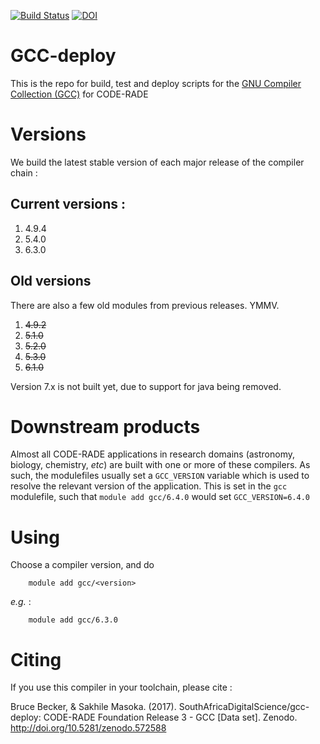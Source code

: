 [![Build Status](https://ci.sagrid.ac.za/buildStatus/icon?job=gcc-deploy)](https://ci.sagrid.ac.za/job/gcc-deploy) [![DOI](https://zenodo.org/badge/DOI/10.5281/zenodo.572588.svg)](https://doi.org/10.5281/zenodo.572588)


# GCC-deploy

This is the repo for build, test and deploy scripts for the [GNU Compiler Collection (GCC)](https://gcc.gnu.org/) for CODE-RADE

# Versions

We build the latest stable version of each major release of the compiler chain :

## Current versions :

  1. 4.9.4
  1. 5.4.0
  2. 6.3.0

## Old versions

There are also a few old modules from previous releases. YMMV.

1. ~~4.9.2~~
1. ~~5.1.0~~
1. ~~5.2.0~~
1. ~~5.3.0~~
1. ~~6.1.0~~

Version 7.x is not built yet, due to support for java being removed.


# Downstream products

Almost all CODE-RADE applications in research domains (astronomy, biology, chemistry, _etc_) are built with one or more of these compilers. As such, the modulefiles usually set a `GCC_VERSION` variable which is used to resolve the relevant version of the application. This is set in the `gcc` modulefile, such that `module add gcc/6.4.0` would set `GCC_VERSION=6.4.0`

# Using

Choose a compiler version, and do

```
    module add gcc/<version>
```

_e.g._ :

```
    module add gcc/6.3.0
```

# Citing

If you use this compiler in your toolchain, please cite :

Bruce Becker, & Sakhile Masoka. (2017). SouthAfricaDigitalScience/gcc-deploy: CODE-RADE Foundation Release 3 - GCC [Data set]. Zenodo. http://doi.org/10.5281/zenodo.572588
